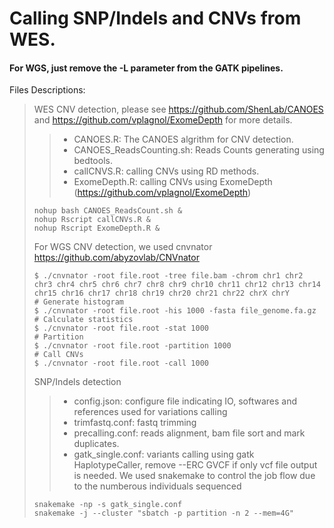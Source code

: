 # Calling SNP/Indels and CNVs from WES. 
#### For WGS, just remove the -L parameter from the GATK pipelines.
Files Descriptions:
> WES CNV detection, please see https://github.com/ShenLab/CANOES and https://github.com/vplagnol/ExomeDepth for more details.
> > - CANOES.R: The CANOES algrithm for CNV detection.
> > - CANOES_ReadsCounting.sh: Reads Counts generating using bedtools.
> > - callCNVS.R: calling CNVs using RD methods.
> > - ExomeDepth.R: calling CNVs using ExomeDepth (https://github.com/vplagnol/ExomeDepth)
> ```
> nohup bash CANOES_ReadsCount.sh &
> nohup Rscript callCNVs.R &
> nohup Rscript ExomeDepth.R &
> ```
> For WGS CNV detection, we used cnvnator https://github.com/abyzovlab/CNVnator
> ```
>$ ./cnvnator -root file.root -tree file.bam -chrom chr1 chr2 chr3 chr4 chr5 chr6 chr7 chr8 chr9 chr10 chr11 chr12 chr13 chr14 chr15 chr16 chr17 chr18 chr19 chr20 chr21 chr22 chrX chrY
> # Generate histogram
> $ ./cnvnator -root file.root -his 1000 -fasta file_genome.fa.gz
> # Calculate statistics
> $ ./cnvnator -root file.root -stat 1000 
> # Partition
> $ ./cnvnator -root file.root -partition 1000
> # Call CNVs
> $ ./cnvnator -root file.root -call 1000
> ```
> SNP/Indels detection
> > - config.json: configure file indicating IO, softwares and references used for variations calling
> > - trimfastq.conf: fastq trimming
> > - precalling.conf: reads alignment, bam file sort and mark duplicates.
> > - gatk_single.conf: variants calling using gatk HaplotypeCaller, remove --ERC GVCF if only vcf file output is needed.
> We used snakemake to control the job flow due to the numberous individuals sequenced
> ```
> snakemake -np -s gatk_single.conf
> snakemake -j --cluster "sbatch -p partition -n 2 --mem=4G"
> ```

